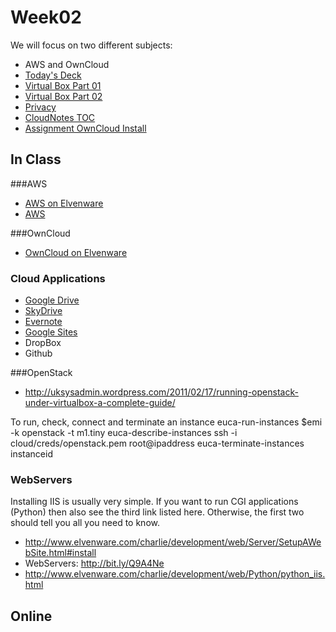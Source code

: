 Week02
======

We will focus on two different subjects:

- AWS and OwnCloud
- [Today's Deck](http://bit.ly/Rzi2Da)
- [Virtual Box Part 01](http://bit.ly/1at2JZ2)
- [Virtual Box Part 02](http://bit.ly/1at3L77)
- [Privacy](http://bit.ly/1ak3jVM)
- [CloudNotes TOC](../CloudNotes.html)
- [Assignment OwnCloud Install](http://elvenware.com/charlie/books/CloudNotes/Assignments/OwnCloudInstall.html)

In Class
--------

###AWS

- [AWS on Elvenware](http://www.elvenware.com/charlie/development/cloud/WebServices.html#aws)
- [AWS](http://aws.amazon.com/)

###OwnCloud

- [OwnCloud on Elvenware](http://www.elvenware.com/charlie/development/cloud/OwnCloud.html)

### Cloud Applications

-   [Google Drive](http://www.elvenware.com/charlie/os/Android/AndroidApplications.html#googleDocs)
-   [SkyDrive](http://www.elvenware.com/charlie/os/Android/AndroidApplications.html#microsoftSkyDrive)
-   [Evernote](http://www.elvenware.com/charlie/os/Android/AndroidApplications.html#evernote)
-   [Google Sites](http://www.elvenware.com/charlie/os/Android/AndroidApplications.html#googleSites)
-   DropBox
-   Github

###OpenStack

- <http://uksysadmin.wordpress.com/2011/02/17/running-openstack-under-virtualbox-a-complete-guide/>


 To run, check, connect and terminate an instance
      euca-run-instances $emi -k openstack -t m1.tiny
      euca-describe-instances
      ssh -i cloud/creds/openstack.pem root@ipaddress
      euca-terminate-instances instanceid

### WebServers

Installing IIS is usually very simple. If you want to run CGI applications
(Python) then also see the third link listed here. Otherwise, the first two
should tell you all you need to know.

-   <http://www.elvenware.com/charlie/development/web/Server/SetupAWebSite.html#install>
-   WebServers: <http://bit.ly/Q9A4Ne>
-   <http://www.elvenware.com/charlie/development/web/Python/python_iis.html>

Online
------


